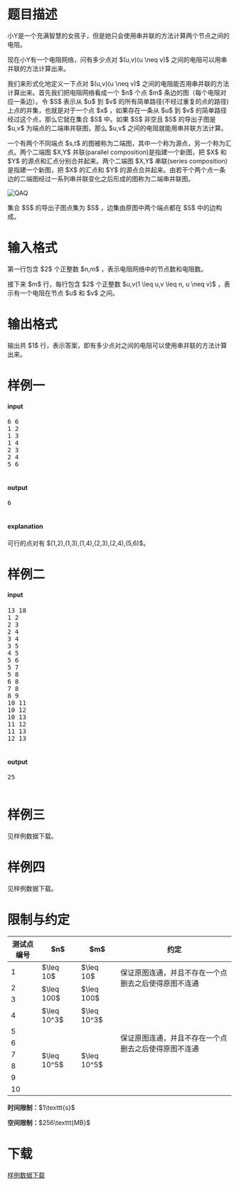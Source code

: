 # 题目描述

<p>小Y是一个充满智慧的女孩子，但是她只会使用串并联的方法计算两个节点之间的电阻。 </p>
<p>现在小Y有一个电阻网络，问有多少点对 $(u,v)(u \neq v)$ 之间的电阻可以用串并联的方法计算出来。</p>
<p>我们来形式化地定义一下点对 $(u,v)(u \neq v)$  之间的电阻能否用串并联的方法计算出来。首先我们把电阻网络看成一个 $n$ 个点 $m$ 条边的图（每个电阻对应一条边）。令 $S$ 表示从 $u$ 到 $v$ 的所有简单路径(不经过重复的点的路径)上点的并集，也就是对于一个点 $x$ ，如果存在一条从 $u$ 到 $v$ 的简单路径经过这个点，那么它就在集合  $S$ 中。如果 $S$ 非空且 $S$ 的导出子图是 $u,v$ 为端点的二端串并联图，那么 $u,v$ 之间的电阻就能用串并联方法计算。</p>
<p>一个有两个不同端点 $s,t$ 的图被称为二端图，其中一个称为源点，另一个称为汇点。两个二端图 $X,Y$ 并联(parallel composition)是指建一个新图，把 $X$ 和 $Y$ 的源点和汇点分别合并起来。两个二端图 $X,Y$ 串联(series  composition)是指建一个新图，把 $X$ 的汇点和 $Y$ 的源点合并起来。由若干个两个点一条边的二端图经过一系列串并联变化之后形成的图称为二端串并联图。 </p>
<p><img src="/source/uoj/197/img/aHR0cDovL2ppcnV5aTkxMDM4NzcxNC5pcy1wcm9ncmFtbWVyLmNvbS91c2VyX2ZpbGVzL2ppcnV5aTkxMDM4NzcxNC9JbWFnZS9RUSVFNiU4OCVBQSVFNSU5QiVCRTIwMTYwNTEwMjEzNzI2LnBuZw==.png" alt="QAQ"/></p>
<p>集合 $S$ 的导出子图点集为 $S$ ，边集由原图中两个端点都在 $S$ 中的边构成。 </p>

# 输入格式


<p>第一行包含 $2$ 个正整数 $n,m$ ，表示电阻网络中的节点数和电阻数。</p>
<p>接下来 $m$ 行，每行包含 $2$ 个正整数 $u,v(1 \leq u,v \leq n, u \neq v)$ ，表示有一个电阻在节点 $u$ 和 $v$ 之间。</p>

# 输出格式


<p>输出共 $1$ 行，表示答案，即有多少点对之间的电阻可以使用串并联的方法计算出来。 </p>

# 样例一


<h4>input</h4>
<pre>6 6
1 2
1 3
1 4
2 3
2 4
5 6

</pre>

<h4>output</h4>
<pre>6

</pre>

<h4>explanation</h4>
<p>可行的点对有 $(1,2),(1,3),(1,4),(2,3),(2,4),(5,6)$。</p>

# 样例二


<h4>input</h4>
<pre>13 18 
1 2 
2 3 
2 4 
3 4 
3 5 
4 5 
5 6 
5 7 
5 8 
6 8 
7 8 
8 9 
10 11 
10 12 
10 13 
11 12 
11 13 
12 13

</pre>

<h4>output</h4>
<pre>25

</pre>


# 样例三


<p>见样例数据下载。</p>

# 样例四


<p>见样例数据下载。</p>

# 限制与约定


<div class="table-responsive">
    <table class="table table-bordered table-text-center table-vertical-middle"><thead><tr><th>测试点编号</th><th>$n$</th><th>$m$</th><th>约定</th></tr></thead><tbody><tr><td>1</td><td>$\leq 10$</td><td>$\leq 10$</td><td rowspan="2">保证原图连通，并且不存在一个点删去之后使得原图不连通</td></tr><tr><td>2</td><td rowspan="2">$\leq 100$</td><td rowspan="2">$\leq 100$</td></tr><tr><td>3</td><td rowspan="2"></td></tr><tr><td>4</td><td>$\leq 10^3$</td><td>$\leq 10^3$</td></tr><tr><td>5</td><td rowspan="6">$\leq 10^5$</td><td rowspan="6">$\leq 10^5$</td><td rowspan="3">保证原图连通，并且不存在一个点删去之后使得原图不连通</td></tr><tr><td>6</td></tr><tr><td>7</td></tr><tr><td>8</td><td rowspan="3"></td></tr><tr><td>9</td></tr><tr><td>10</td></tr></tbody></table></div>

<p><strong>时间限制：</strong>$1\texttt{s}$</p>
<p><strong>空间限制：</strong>$256\texttt{MB}$</p>

# 下载


<p><a href="/download.php?type=problem&amp;id=197">样例数据下载</a></p>
